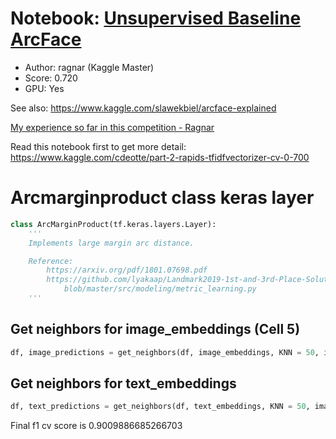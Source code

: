 
# Notebook: [Unsupervised Baseline ArcFace](https://www.kaggle.com/ragnar123/unsupervised-baseline-arcface/)

- Author: ragnar (Kaggle Master)
- Score: 0.720
- GPU: Yes

See also: https://www.kaggle.com/slawekbiel/arcface-explained

[My experience so far in this competition - Ragnar](https://www.kaggle.com/c/shopee-product-matching/discussion/228794)

Read this notebook first to get more detail: https://www.kaggle.com/cdeotte/part-2-rapids-tfidfvectorizer-cv-0-700

## 

# Arcmarginproduct class keras layer

```python
class ArcMarginProduct(tf.keras.layers.Layer):
    '''
    Implements large margin arc distance.

    Reference:
        https://arxiv.org/pdf/1801.07698.pdf
        https://github.com/lyakaap/Landmark2019-1st-and-3rd-Place-Solution/
            blob/master/src/modeling/metric_learning.py
    '''
```

## Get neighbors for image_embeddings (Cell 5)

```python
df, image_predictions = get_neighbors(df, image_embeddings, KNN = 50, image = True)
```

## Get neighbors for text_embeddings

```python
df, text_predictions = get_neighbors(df, text_embeddings, KNN = 50, image = False)
```

Final f1 cv score is 0.9009886685266703
